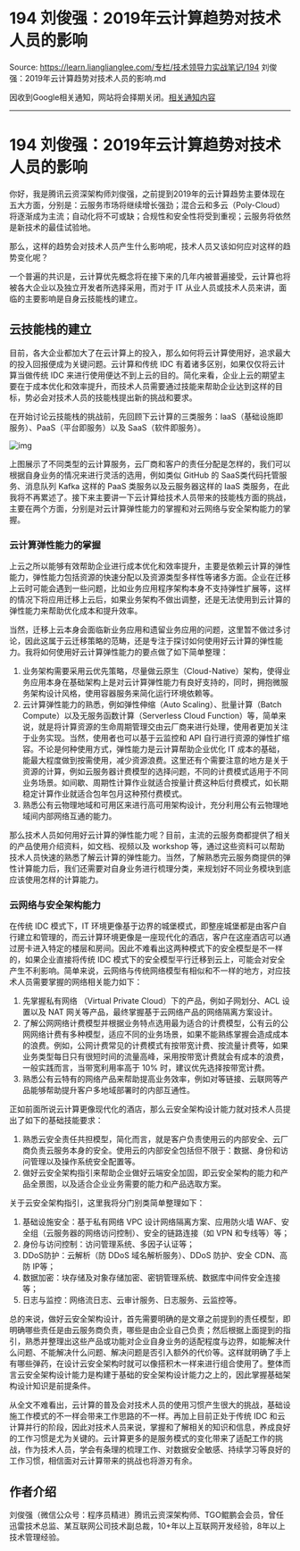 # 194 刘俊强：2019年云计算趋势对技术人员的影响 

Source: https://learn.lianglianglee.com/专栏/技术领导力实战笔记/194 刘俊强：2019年云计算趋势对技术人员的影响.md

因收到Google相关通知，网站将会择期关闭。[相关通知内容](https://lumendatabase.org/notices/44265620)

---

# 194 刘俊强：2019年云计算趋势对技术人员的影响

你好，我是腾讯云资深架构师刘俊强，之前提到2019年的云计算趋势主要体现在五大方面，分别是：云服务市场将继续增长强劲；混合云和多云（Poly-Cloud）将逐渐成为主流；自动化将不可或缺；合规性和安全性将受到重视；云服务将依然是新技术的最佳试验地。

那么，这样的趋势会对技术人员产生什么影响呢，技术人员又该如何应对这样的趋势变化呢？

一个普遍的共识是，云计算优先概念将在接下来的几年内被普遍接受，云计算也将被各大企业以及独立开发者所选择采用，而对于 IT 从业人员或技术人员来讲，面临的主要影响是自身云技能栈的建立。

## 云技能栈的建立

目前，各大企业都加大了在云计算上的投入，那么如何将云计算使用好，追求最大的投入回报便成为关键问题。云计算和传统 IDC 有着诸多区别，如果仅仅将云计算当做传统 IDC 来进行使用便达不到上云的目的。简化来看，企业上云的期望主要在于成本优化和效率提升，而技术人员需要通过技能来帮助企业达到这样的目标，势必会对技术人员的技能栈提出新的挑战和要求。

在开始讨论云技能栈的挑战前，先回顾下云计算的三类服务：IaaS（基础设施即服务）、PaaS（平台即服务）以及 SaaS（软件即服务）。

![img](assets/1fcf14cc088ca7ba6a8590f05d12e4e7.png)

上图展示了不同类型的云计算服务，云厂商和客户的责任分配是怎样的，我们可以根据自身业务的情况来进行灵活的选用，例如类似 GitHub 的 SaaS类代码托管服务、消息队列 Kafka 这样的 PaaS 类服务以及云服务器这样的 IaaS 类服务，在此我将不再累述了。接下来主要讲一下云计算给技术人员带来的技能栈方面的挑战，主要在两个方面，分别是对云计算弹性能力的掌握和对云网络与安全架构能力的掌握。

### 云计算弹性能力的掌握

上云之所以能够有效帮助企业进行成本优化和效率提升，主要是依赖云计算的弹性能力，弹性能力包括资源的快速分配以及资源类型多样性等诸多方面。企业在迁移上云时可能会遇到一些问题，比如业务应用程序架构本身不支持弹性扩展等，这样的情况下将应用迁移上云后，如果业务架构不做出调整，还是无法使用到云计算的弹性能力来帮助优化成本和提升效率。

当然，迁移上云本身会面临新业务应用和遗留业务应用的问题，这里暂不做过多讨论，因此这属于云迁移策略的范畴，还是专注于探讨如何使用好云计算的弹性能力。我将如何使用好云计算弹性能力的要点做了如下简单整理：

1. 业务架构需要采用云优先策略，尽量做云原生（Cloud-Native）架构，使得业务应用本身在基础架构上是对云计算弹性能力有良好支持的，同时，拥抱微服务架构设计风格，使用容器服务来简化运行环境依赖等。
2. 云计算弹性能力的熟悉，例如弹性伸缩（Auto Scaling）、批量计算（Batch Compute）以及无服务函数计算（Serverless Cloud Function）等，简单来说，就是将计算资源的生命周期管理交由云厂商来进行处理，使用者更加关注于业务实现。当然，使用者也可以基于云监控和 API 自行进行资源的弹性扩缩容。不论是何种使用方式，弹性能力是云计算帮助企业优化 IT 成本的基础，能最大程度做到按需使用，减少资源浪费。这里还有个需要注意的地方是关于资源的计算，例如云服务器计费模型的选择问题，不同的计费模式适用于不同业务场景。如间歇、周期性计算作业就适合按量计费这种后付费模式，如长期稳定计算作业就适合包年包月这种预付费模式。
3. 熟悉公有云物理地域和可用区来进行高可用架构设计，充分利用公有云物理地域间内部网络互通的能力。

那么技术人员如何用好云计算的弹性能力呢？目前，主流的云服务商都提供了相关的产品使用介绍资料，如文档、视频以及 workshop 等，通过这些资料可以帮助技术人员快速的熟悉了解云计算的弹性能力。当然，了解熟悉完云服务商提供的弹性计算能力后，我们还需要对自身业务进行梳理分类，来规划好不同业务模块到底应该使用怎样的计算能力。

### 云网络与安全架构能力

在传统 IDC 模式下，IT 环境更像基于边界的城堡模式，即整座城堡都是由客户自行建立和管理的，而云计算环境更像是一座现代化的酒店，客户在这座酒店可以通过房卡进入特定的楼层和房间。因此不难看出这两种模式下的安全模型是不一样的，如果企业直接将传统 IDC 模式下的安全模型平行迁移到云上，可能会对安全产生不利影响。简单来说，云网络与传统网络模型有相似和不一样的地方，对应技术人员需要掌握的网络相关能力如下：

1. 先掌握私有网络 （Virtual Private Cloud）下的产品，例如子网划分、ACL 设置以及 NAT 网关等产品，最终掌握基于云网络产品的网络隔离方案设计。
2. 了解公网网络计费模型并根据业务特点选用最为适合的计费模型，公有云的公网网络计费有多种模型，适应不同的业务场景，如果不能熟练掌握会造成成本的浪费。例如，公网计费常见的计费模式有按带宽计费、按流量计费等，如果业务类型每日只有很短时间的流量高峰，采用按带宽计费就会有成本的浪费，一般实践而言，当带宽利用率高于 10% 时，建议优先选择按带宽计费。
3. 熟悉公有云特有的网络产品来帮助提高业务效率，例如对等链接、云联网等产品能够帮助提升客户多地域部署时的内部互通性。

正如前面所说云计算更像现代化的酒店，那么云安全架构设计能力就对技术人员提出了如下的基础技能要求：

1. 熟悉云安全责任共担模型，简化而言，就是客户负责使用云的内部安全、云厂商负责云服务本身的安全。使用云的内部安全包括但不限于：数据、身份和访问管理以及操作系统安全配置等。
2. 做好云安全架构指引来帮助企业做好云端安全加固，即云安全架构的能力和产品全景图，以及适合企业业务需要的能力和产品选取方案。

关于云安全架构指引，这里我将分门别类简单整理如下：

1. 基础设施安全：基于私有网络 VPC 设计网络隔离方案、应用防火墙 WAF、安全组（云服务器的网络访问控制）、安全的链路连接（如 VPN 和专线等）等；
2. 身份与访问控制：访问管理系统、多因子认证等；
3. DDoS防护：云解析（防 DDoS 域名解析服务）、DDoS 防护、安全 CDN、高防 IP等；
4. 数据加密：块存储及对象存储加密、密钥管理系统、数据库中间件安全连接等；
5. 日志与监控：网络流日志、云审计服务、日志服务、云监控等。

总的来说，做好云安全架构设计，首先需要明确的是文章之前提到的责任模型，即明确哪些责任是由云服务商负责，哪些是由企业自己负责；然后根据上面提到的指引，熟悉并整理出这些产品或功能对企业自身业务的适配程度与边界，如能解决什么问题、不能解决什么问题、解决问题是否引入额外的代价等。这样就明确了手上有哪些弹药，在设计云安全架构时就可以像搭积木一样来进行组合使用了。整体而言云安全架构设计能力是构建于基础的安全架构设计能力之上的，因此掌握基础架构设计知识是前提条件。

从全文不难看出，云计算的普及会对技术人员的使用习惯产生很大的挑战，基础设施工作模式的不一样会带来工作思路的不一样。再加上目前正处于传统 IDC 和云计算并行的阶段，因此对技术人员来说，掌握和了解相关的知识和信息，养成良好的工作习惯是尤为关键的。云计算更多的是服务模式的变化带来了适配工作的挑战，作为技术人员，学会有条理的梳理工作、对数据安全敏感、持续学习等良好的工作习惯，相信面对云计算带来的挑战也将游刃有余。

## 作者介绍

刘俊强（微信公众号：程序员精进）腾讯云资深架构师、TGO鲲鹏会会员，曾任迅雷技术总监、某互联网公司技术副总裁，10+年以上互联网开发经验，8年以上技术管理经验。